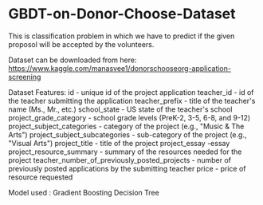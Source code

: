 # GBDT-on-Donor-Choose-Dataset

This is classification problem in which we have to predict if the given proposol will be accepted by the volunteers. 

Dataset can be downloaded from here: https://www.kaggle.com/manasvee1/donorschooseorg-application-screening

Dataset Features: 
        id - unique id of the project application
        teacher_id - id of the teacher submitting the application
        teacher_prefix - title of the teacher's name (Ms., Mr., etc.)
        school_state - US state of the teacher's school
        project_grade_category - school grade levels (PreK-2, 3-5, 6-8, and 9-12)
        project_subject_categories - category of the project (e.g., "Music & The Arts")
        project_subject_subcategories - sub-category of the project (e.g., "Visual Arts")
        project_title - title of the project
        project_essay -essay
        project_resource_summary - summary of the resources needed for the project
        teacher_number_of_previously_posted_projects - number of previously posted applications by the submitting teacher
        price - price of resource requested
       
Model used :  Gradient Boosting Decision Tree

